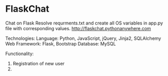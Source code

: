 FlaskChat
=========

Chat on Flask
Resolve requrments.txt and create all OS variables in app.py file with corresponding values.
http://flaskchat.pythonanywhere.com

Technologies:
Language: Python, JavaScript, jQuery, Jinja2, SQLAlchemy
Web Framework: Flask, Bootstrap
Database: MySQL

Functionality:
1. Registration of new user
2. 
